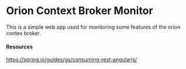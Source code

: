 # Orion Context Broker Monitor

This is a simple web app used for monitoring some features of the orion contex broker.


#### Resources
https://spring.io/guides/gs/consuming-rest-angularjs/
